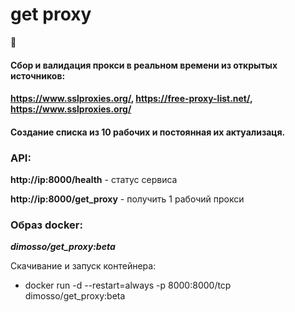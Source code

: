 # get proxy
:mushroom:
#### Сбор и валидация прокси в реальном времени из открытых источников: 
#### https://www.sslproxies.org/, https://free-proxy-list.net/, https://www.sslproxies.org/
#### Cоздание списка из 10 рабочих и постоянная их актуализаця.

### API:

**http://ip:8000/health** - статус сервиса

**http://ip:8000/get_proxy** - получить 1 рабочий прокси

### Образ docker:
**_dimosso/get_proxy:beta_**

Скачивание и запуск контейнера:

- docker run -d --restart=always -p 8000:8000/tcp dimosso/get_proxy:beta

